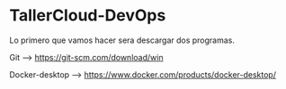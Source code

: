 # TallerCloud-DevOps

Lo primero que vamos hacer sera descargar dos programas.


Git --> https://git-scm.com/download/win

  
Docker-desktop --> https://www.docker.com/products/docker-desktop/ 
